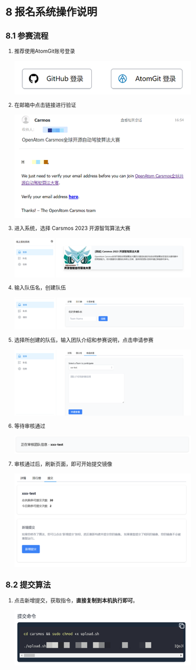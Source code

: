 # 8 报名系统操作说明

## 8.1 参赛流程
1. 推荐使用AtomGit账号登录<br><br>
![](images/signup/1.png)

2. 在邮箱中点击链接进行验证<br><br>
![](images/signup/2.png)

3. 进入系统，选择 Carsmos 2023 开源智驾算法大赛<br><br>
![](images/signup/3.png)

4. 输入队伍名，创建队伍<br><br>
![](images/signup/5.png)

5. 选择所创建的队伍，输入团队介绍和参赛说明，点击申请参赛<br><br>
![](images/signup/6.png)

6. 等待审核通过<br><br>
![](images/signup/7.png)

7. 审核通过后，刷新页面，即可开始提交镜像<br><br>
![](images/signup/8.png)


## 8.2 提交算法
1. 点击新增提交，获取指令，**直接复制到本机执行即可**。<br><br>
![](images/signup/9.png)
